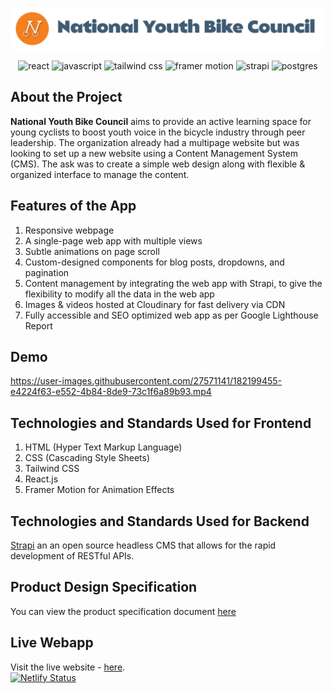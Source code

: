 <p align="center">
    <a href="https://www.nybcouncil.com/" target="_blank">
      <img src="https://raw.githubusercontent.com/5hraddha/misc/master/images/nybc-logo.png" alt="awesome container company logo" width=600 />
    </a>
  <p align="center">
    <img src="https://img.shields.io/badge/React-20232A?style=for-the-badge&logo=react&logoColor=61DAFB" height=20 alt="react">
    <img src="https://img.shields.io/badge/javascript-%23323330.svg?style=for-the-badge&logo=javascript&logoColor=%23F7DF1E" height=20  alt="javascript">
    <img src="https://img.shields.io/badge/Tailwind_CSS-38B2AC?style=for-the-badge&logo=tailwind-css&logoColor=white" height=20 alt="tailwind css">
    <img src="https://img.shields.io/badge/Framer-black?style=for-the-badge&logo=framer&logoColor=blue" height=20  alt="framer motion">
    <img src="https://img.shields.io/badge/strapi-%232E7EEA.svg?style=for-the-badge&logo=strapi&logoColor=white" height=20  alt="strapi">
    <img src="https://img.shields.io/badge/postgres-%23316192.svg?style=for-the-badge&logo=postgresql&logoColor=white" height=20  alt="postgres">
  </p>
</p>

## About the Project

**National Youth Bike Council** aims to provide an active learning space for young cyclists to boost youth voice in the bicycle industry through peer leadership. The organization already had a multipage website but was looking to set up a new website using a Content Management System (CMS). The ask was to create a simple web design along with flexible & organized interface to manage the content.

## Features of the App

1. Responsive webpage
2. A single-page web app with multiple views
3. Subtle animations on page scroll
4. Custom-designed components for blog posts, dropdowns, and pagination
5. Content management by integrating the web app with Strapi, to give the flexibility to modify all the data in the web app
6. Images & videos hosted at Cloudinary for fast delivery via CDN
7. Fully accessible and SEO optimized web app as per Google Lighthouse Report

## Demo

https://user-images.githubusercontent.com/27571141/182199455-e4224f63-e552-4b84-8de9-73c1f6a89b93.mp4

## Technologies and Standards Used for Frontend

1. HTML (Hyper Text Markup Language)
2. CSS (Cascading Style Sheets)
3. Tailwind CSS
4. React.js
5. Framer Motion for Animation Effects

## Technologies and Standards Used for Backend

[Strapi](https://strapi.io/) an an open source headless CMS that allows for the rapid development of RESTful APIs.

## Product Design Specification

You can view the product specification document [here](https://www.figma.com/file/lAAoLQ3sEBThfQT61JXwZB/National-Youth-Bike-Council?node-id=52%3A585)

## Live Webapp

Visit the live website - [here](https://www.nybcouncil.com/).  
[![Netlify Status](https://api.netlify.com/api/v1/badges/7aab023b-2047-4b1c-9abd-719755ca9d2a/deploy-status)](https://app.netlify.com/sites/nybc/deploys)
